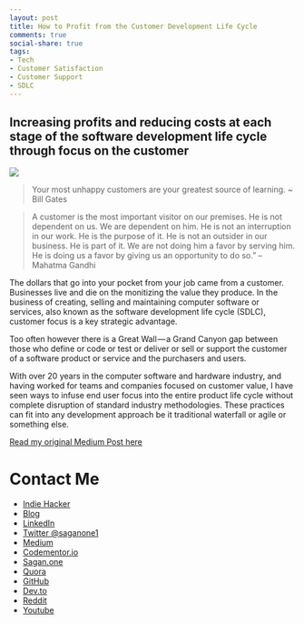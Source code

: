```yaml
---
layout: post
title: How to Profit from the Customer Development Life Cycle
comments: true
social-share: true
tags:
- Tech
- Customer Satisfaction
- Customer Support
- SDLC
---
```

## Increasing profits and reducing costs at each stage of the software development life cycle through focus on the customer

![](https://cdn-images-1.medium.com/max/880/1*CruHTnju0YFClMvaW_bMOw.png)

>Your most unhappy customers are your greatest source of learning. ~ Bill Gates

>A customer is the most important visitor on our premises. He is not dependent on us. We are dependent on him. He is not an interruption in our work. He is the purpose of it. He is not an outsider in our business. He is part of it. We are not doing him a favor by serving him. He is doing us a favor by giving us an opportunity to do so.” – Mahatma Gandhi

The dollars that go into your pocket from your job came from a customer. Businesses live and die on the monitizing the value they produce. In the business of creating, selling and maintaining computer software or services, also known as the software development life cycle (SDLC), customer focus is a key strategic advantage.

Too often however there is a Great Wall — a Grand Canyon gap between those who define or code or test or deliver or sell or support the customer of a software product or service and the purchasers and users.

With over 20 years in the computer software and hardware industry, and having worked for teams and companies focused on customer value, I have seen ways to infuse end user focus into the entire product life cycle without complete disruption of standard industry methodologies. These practices can fit into any development approach be it traditional waterfall or agile or something else.

[Read my original Medium Post here](https://medium.com/adventures-in-ios-mobile-app-development/the-customer-development-lifecycle-2dec7ac59c30)

# Contact Me
* [Indie Hacker](https://www.indiehackers.com/bbookman)
* [Blog](http://bbookman.github.io)
* [LinkedIn](http://linkedin.com/in/brucebookman)
* [Twitter @saganone1](https://twitter.com/saganone1)
* [Medium](https://medium.com/adventures-in-ios-mobile-app-development)
* [Codementor.io](https://www.codementor.io/bbookman)
* [Sagan.one](http://sagan.one)
* [Quora](https://saganone.quora.com/)
* [GitHub](https://github.com/bbookman)
* [Dev.to](https://dev.to/bbookman)
* [Reddit](https://www.reddit.com/user/Bbookman)
* [Youtube](https://www.youtube.com/channel/UCERHLEbt6fipRMiPRR4u3SQ)
